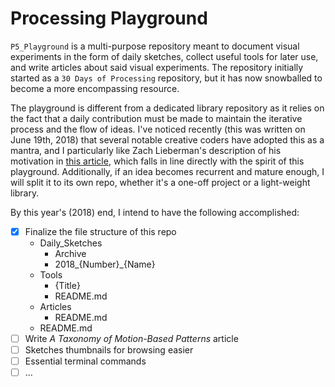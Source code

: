 # Processing Playground

`P5_Playground` is a multi-purpose repository meant to document visual experiments in the form of daily sketches, collect useful tools for later use, and write articles about said visual experiments. The repository initially started as a `30 Days of Processing` repository, but it has now snowballed to become a more encompassing resource. 

The playground is different from a dedicated library repository as it relies on the fact that a daily contribution must be made to maintain the iterative process and the flow of ideas. I've noticed recently (this was written on June 19th, 2018) that several notable creative coders have adopted this as a mantra, and I particularly like Zach Lieberman's description of his motivation in [this article](https://medium.com/@zachlieberman/daily-sketches-in-2017-1b4234b0615d), which falls in line directly with the spirit of this playground. Additionally, if an idea becomes recurrent and mature enough, I will split it to its own repo, whether it's a one-off project or a light-weight library.

By this year's (2018) end, I intend to have the following accomplished:

- [X] Finalize the file structure of this repo
    - Daily_Sketches
        - Archive
        - 2018_{Number}_{Name}
    - Tools
        - {Title}
        - README.md
    - Articles
        - README.md
    - README.md
- [ ] Write *A Taxonomy of Motion-Based Patterns* article
- [ ] Sketches thumbnails for browsing easier
- [ ] Essential terminal commands
- [ ] ...
